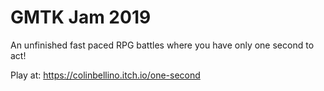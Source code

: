 # GMTK Jam 2019

An unfinished fast paced RPG battles where you have only one second to act!

Play at: https://colinbellino.itch.io/one-second

